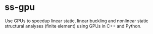 # ss-gpu
Use GPUs to speedup linear static, linear buckling and nonlinear static structural analyses (finite element) using GPUs in C++ and Python.
